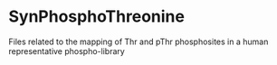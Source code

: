 # SynPhosphoThreonine
Files related to the mapping of Thr and pThr phosphosites in a human representative phospho-library
